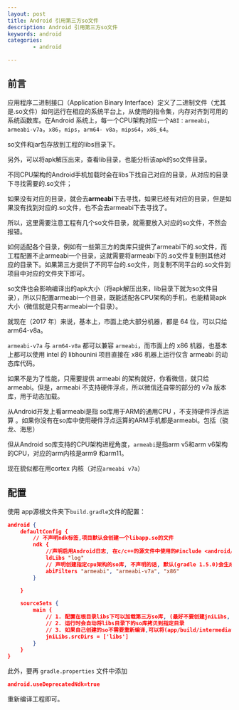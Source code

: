 ```yaml
---
layout: post
title: Android 引用第三方so文件
description: Android 引用第三方so文件
keywords: android
categories: 
        - android

---
```




## 前言

应用程序二进制接口（Application Binary Interface）定义了二进制文件（尤其是.so文件）如何运行在相应的系统平台上，从使用的指令集，内存对齐到可用的系统函数库。在Android 系统上，每一个CPU架构对应一个`ABI：armeabi`，`armeabi-v7a`，`x86`，`mips`，`arm64- v8a`，`mips64`，`x86_64`。

so文件和jar包存放到工程的libs目录下。 

另外，可以将apk解压出来，查看lib目录，也能分析该apk的so文件目录。



不同CPU架构的Android手机加载时会在libs下找自己对应的目录，从对应的目录下寻找需要的.so文件；

如果没有对应的目录，就会去**armeabi**下去寻找，如果已经有对应的目录，但是如果没有找到对应的.so文件，也不会去armeabi下去寻找了。

所以，这里需要注意工程有几个so文件目录，就需要放入对应的so文件，不然会报错。

如何适配各个目录，例如有一些第三方的类库只提供了armeabi下的.so文件，而工程配置不止armeabi一个目录，这就需要将armeabi下的.so文件复制到其他对应的目录下。如果第三方提供了不同平台的.so文件，则复制不同平台的.so文件到项目中对应的文件夹下即可。

so文件也会影响编译出的apk大小（将apk解压出来，lib目录下就为so文件目录），所以只配置armeabi一个目录，既能适配各CPU架构的手机，也能精简apk大小（微信就是只有armeabi一个目录）。



就现在（2017 年）来说，基本上，市面上绝大部分机器，都是 64 位，可以只给 arm64-v8a。

`armeabi-v7a` 与 `arm64-v8a` 都可以兼容 `armeabi`，而市面上的 x86 机器，也基本上都可以使用 intel 的 libhounini 项目直接在 x86 机器上运行仅含 armeabi 的动态库代码。

如果不是为了性能，只需要提供 armeabi 的架构就好，你看微信，就只给 armeabi。但是，armeabi 不支持硬件浮点，所以微信还自带的部分的 v7a 版本库，用于动态加载。

从Android开发上看armeabi是指 so库用于ARM的通用CPU ，不支持硬件浮点运算 。如果你没有在so库中使用硬件浮点运算的ARM手机都是armeabi。包括（骁龙、海思）

但从Android so库支持的CPU架构进程角度，`armeabi`是指arm v5和arm v6架构的CPU，对应的arm内核是arm9 和arm11。

现在貌似都在用cortex 内核（对应`armeabi v7a`）



## 配置

使用 app源根文件夹下`build.gradle`文件的配置：

```json
android {
    defaultConfig {
        // 不声明ndk标签,项目默认会创建一个libapp.so的文件
        ndk {
            //声明启用Android日志, 在c/c++的源文件中使用的#include <android/log.h> 日志将得到输出
            ldLibs "log"
            // 声明创建指定cpu架构的so库, 不声明的话, 默认(gradle 1.5.0)会生成4中架构 多一种mips架构
            abiFilters "armeabi", "armeabi-v7a", "x86"
        }

    }

    sourceSets {
        main {
            // 1. 配置在根目录libs下可以加载第三方so库, (最好不要创建jniLibs, 在众多的开源库中可能会引起冲突,还没发现)
            // 2. 运行时会自动将libs目录下的so库拷贝到指定目录
            // 3. 如果自己创建的so不需要重新编译,可以将(app/build/intermediates/transforms)生成的so拷贝到这个目录
            jniLibs.srcDirs = ['libs']
        }    
	}
}
```

此外，要再 `gradle.properties` 文件中添加

```json
android.useDeprecatedNdk=true
```

重新编译工程即可。

